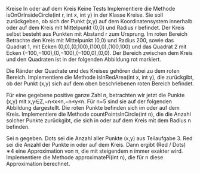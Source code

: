 Kreise
 In oder auf dem Kreis Keine Tests
Implementiere die Methode isOnOrInsideCircle(int r, int x, int y) in der Klasse Kreise. Sie soll zurückgeben, ob sich der Punkt (x,y) auf dem Koordinatensystem innerhalb 
oder auf dem Kreis mit Mittelpunkt (0,0) und Radius r befindet. Der Kreis selbst besteht aus Punkten mit Abstand r zum Ursprung.
Im roten Bereich
Betrachte den Kreis mit Mittelpunkt (0,0) und Radius 200, sowie das Quadrat 1, mit Ecken (0,0),(0,100),(100,0),(100,100) und das Quadrat 2 mit Ecken 
(−100,−100),(0,−100),(−100,0),(0,0). Der Bereich zwischen dem Kreis und den Quadraten ist in der folgenden Abbildung rot markiert.

Die Ränder der Quadrate und des Kreises gehören dabei zu dem roten Bereich.
Implementiere die Methode isInRedArea(int x, int y), die zurückgibt, ob der Punkt (x,y) sich auf dem oben beschriebenen roten Bereich befindet.

Für eine gegebene positive ganze Zahl n, betrachten wir jetzt die Punkte (x,y) mit x,y∈Z,−n≤x≤n,−n≤y≤n. Für n=5 sind sie auf der folgenden Abbildung dargestellt. 
Die roten Punkte befinden sich im oder auf dem Kreis.
Implementiere die Methode countPointsInCircle(int n), die die Anzahl solcher Punkte zurückgibt, die sich in oder auf dem Kreis mit dem Radius n befinden.

Sei n gegeben. Dots sei die Anzahl aller Punkte (x,y) aus Teilaufgabe 3. Red sei die Anzahl der Punkte in oder auf dem Kreis.
Dann ergibt (Red / Dots) ∗4 eine Approximation von π, die mit steigendem n immer exakter wird. Implementiere die Methode approximatePi(int n), die für n diese Approximation berechnet.
